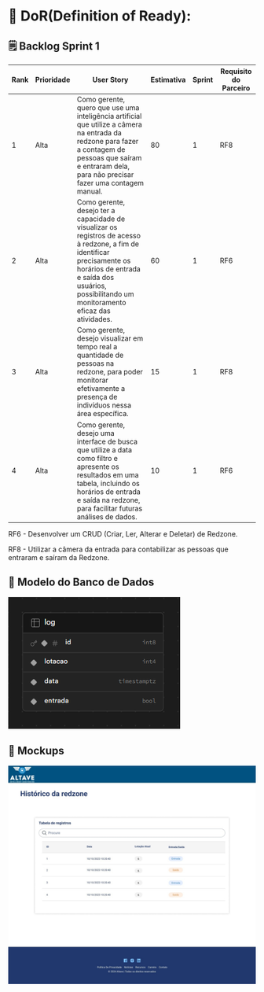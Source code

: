 
# 📃 DoR(Definition of Ready):

## 🗒️ Backlog Sprint 1 
| Rank | Prioridade | User Story | Estimativa |Sprint | Requisito do Parceiro |
|--- |--- |--- |--- |--- | --- |
| 1 | Alta | Como gerente, quero que use uma inteligência artificial que utilize a câmera na entrada da redzone para fazer a contagem de pessoas que saíram e entraram dela, para não precisar fazer uma contagem manual. | 80 | 1 | RF8 |
| 2 | Alta | Como gerente, desejo ter a capacidade de visualizar os registros de acesso à redzone, a fim de identificar precisamente os horários de entrada e saída dos usuários, possibilitando um monitoramento eficaz das atividades. | 60 | 1 |RF6 |
| 3 | Alta |Como gerente, desejo visualizar em tempo real a quantidade de pessoas na redzone, para poder monitorar efetivamente a presença de indivíduos nessa área específica. | 15 | 1 | RF8 |
| 4 | Alta |Como gerente, desejo uma interface de busca que utilize a data como filtro e apresente os resultados em uma tabela, incluindo os horários de entrada e saída na redzone, para facilitar futuras análises de dados. | 10 | 1 | RF6 |


RF6 - Desenvolver um CRUD (Criar, Ler, Alterar e Deletar) de Redzone.

RF8 - Utilizar a câmera da entrada para contabilizar as pessoas que entraram e saíram da Redzone.


## 💾 Modelo do Banco de Dados

![alt text](Img/Modelo_logico.png)


## 🎨 Mockups
![alt text](Img/Mockups.jpg)












